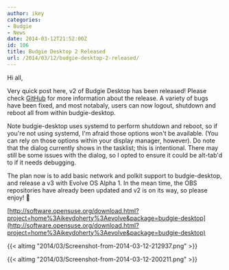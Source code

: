 ```yaml
---
author: ikey
categories:
- Budgie
- News
date: 2014-03-12T21:52:00Z
id: 106
title: Budgie Desktop 2 Released
url: /2014/03/12/budgie-desktop-2-released/
---
```


Hi all,

Very quick post here, v2 of Budgie Desktop has been released! Please check [GitHub](https://github.com/solus-project/budgie-desktop/releases/tag/v2) for more 
information about the release. A variety of bugs have been fixed, and most notabaly, users can now logout, shutdown and reboot all from within budgie-desktop.

Note budgie-desktop uses systemd to perform shutdown and<!--more--> reboot, so if you're not using systemd, I'm afraid those options won't be available. 
(You can rely on those options within your display manager, however). Do note that the dialog currently shows in the tasklist; this is intentional. There may still be some 
issues with the dialog, so I opted to ensure it could be alt-tab'd to if it needs debugging.

The plan now is to add basic network and polkit support to budgie-desktop, and release a v3 with Evolve OS Alpha 1. In the mean time, the OBS repositories have already 
been updated and v2 is on its way, so please enjoy! 🙂

[http://software.opensuse.org/download.html?project=home%3Aikeydoherty%3Aevolve&package=budgie-desktop](http://software.opensuse.org/download.html?project=home%3Aikeydoherty%3Aevolve&package=budgie-desktop)

{{< altimg "2014/03/Screenshot-from-2014-03-12-212937.png" >}}

{{< altimg "2014/03/Screenshot-from-2014-03-12-200211.png" >}}